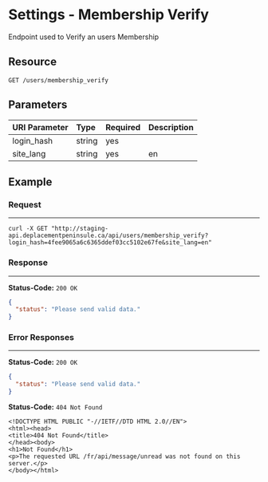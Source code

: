# Settings - Membership Verify

Endpoint used to Verify an users Membership

## Resource

```
GET /users/membership_verify
```

## Parameters


| URI Parameter | Type   | Required | Description     |
|:--------------|:-------|:---------|:----------------|
| login_hash    | string | yes      | <user hash key> |
| site_lang     | string | yes      | en              |

## Example

### Request
***

```curl
curl -X GET "http://staging-api.deplacementpeninsule.ca/api/users/membership_verify?login_hash=4fee9065a6c6365ddef03cc5102e67fe&site_lang=en"
```

### Response
***

**Status-Code:** ```200 OK```

```json
{
  "status": "Please send valid data."
}
```


### Error Responses
***
<!--No Login Hash-->
**Status-Code:** ```200 OK```


```json
{
  "status": "Please send valid data."
}
```

<!--No Site Language-->
**Status-Code:** ```404 Not Found```


```
<!DOCTYPE HTML PUBLIC "-//IETF//DTD HTML 2.0//EN">
<html><head>
<title>404 Not Found</title>
</head><body>
<h1>Not Found</h1>
<p>The requested URL /fr/api/message/unread was not found on this server.</p>
</body></html>
```

